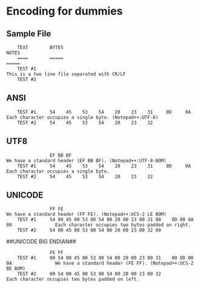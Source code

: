 # Encoding for dummies


## Sample File
		
		TEXT		BYTES																	NOTES
		====		=====																	=====
		TEST #1																				This is a two line file separated with CR/LF
		TEST #2
	


## ANSI
																							
		TEST #1		54    45    53    54    20    23    31     0D     0A					Each character occupies a single byte. (Notepad++:UTF-8)
		TEST #2		54    45    53    54    20    23    32

## UTF8

					EF BB BF																We have a standard header (EF BB BF). (Notepad++:UTF-8-BOM)
		TEST #1		54    45    53    54    20    23    31     0D     0A					Each character occupies a single byte.
		TEST #2		54    45    53    54    20    23    32
	
## UNICODE

					FF FE																	We have a standard header (FF FE). (Notepad++:UCS-2 LE BOM)
		TEST #1		54 00 45 00 53 00 54 00 20 00 23 00 31 00    0D 00 0A 00				Each character occupies two bytes padded on right.
		TEST #2		54 00 45 00 53 00 54 00 20 00 23 00 32 00
		
##UNICODE BIG ENDIAN##

					FE FF
		TEST #1		00 54 00 45 00 53 00 54 00 20 00 23 00 31    00 0D 00 0A				We have a standard header (FE FF). (Notepad++:UCS-2 BE BOM)
		TEST #2		00 54 00 45 00 53 00 54 00 20 00 23 00 32								Each character occupies two bytes padded on left.
		
		
	

